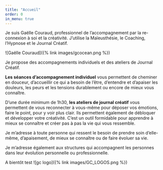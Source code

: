 ```yaml
---
title: "Accueil"
order: 0
in_menu: true
---
```

Je suis Gaëlle Couraud, professionnel de l’accompagnement par la re-connexion à soi et la créativité. J’utilise la Maïeusthésie, le Coaching, l’Hypnose et le Journal Créatif. 

![Gaëlle Couraud]({% link images/gcocean.png %})

Je propose des accompagnements individuels et des ateliers de Journal Créatif.

**Les séances d’accompagnement individuel** vous permettent de cheminer en douceur, d’accueillir ce qui a besoin de l’être, d’entendre et d’apaiser les douleurs, les peurs et les tensions durablement ou encore de mieux vous connaître.

D’une durée minimum de 1h30, **les ateliers de journal créatif** vous permettent de vous reconnecter à vous-même pour déposer vos émotions, faire le point, pour y voir plus clair. Ils permettent également de débloquer et développer votre créativité. C’est un outil formidable pour apprendre à mieux se connaître et créer pas à pas la vie qui vous ressemble.

Je m’adresse à toute personne qui ressent le besoin de prendre soin d’elle-même, d’apaisement, de mieux se connaître ou de faire évoluer sa vie.

Je m’adresse également aux structures qui accompagnent les personnes dans leur évolution personnelle ou professionnelle.

A bientôt 
test
![gc logo]({% link images/GC_LOGOS.png %}) 